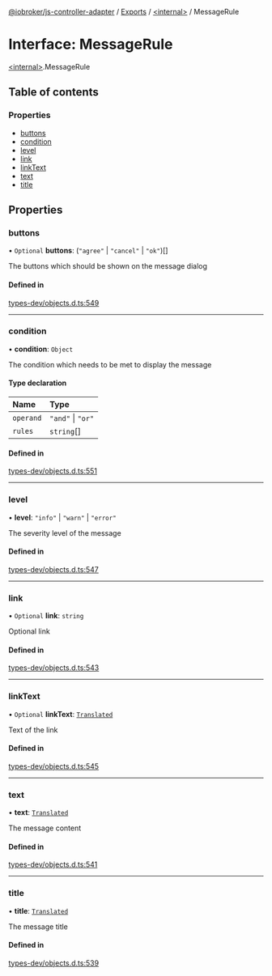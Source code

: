 [@iobroker/js-controller-adapter](../README.md) / [Exports](../modules.md) / [\<internal\>](../modules/internal_.md) / MessageRule

# Interface: MessageRule

[\<internal\>](../modules/internal_.md).MessageRule

## Table of contents

### Properties

- [buttons](internal_.MessageRule.md#buttons)
- [condition](internal_.MessageRule.md#condition)
- [level](internal_.MessageRule.md#level)
- [link](internal_.MessageRule.md#link)
- [linkText](internal_.MessageRule.md#linktext)
- [text](internal_.MessageRule.md#text)
- [title](internal_.MessageRule.md#title)

## Properties

### buttons

• `Optional` **buttons**: (``"agree"`` \| ``"cancel"`` \| ``"ok"``)[]

The buttons which should be shown on the message dialog

#### Defined in

[types-dev/objects.d.ts:549](https://github.com/ioBroker/ioBroker.js-controller/blob/3f7ba90d7/packages/types-dev/objects.d.ts#L549)

___

### condition

• **condition**: `Object`

The condition which needs to be met to display the message

#### Type declaration

| Name | Type |
| :------ | :------ |
| `operand` | ``"and"`` \| ``"or"`` |
| `rules` | `string`[] |

#### Defined in

[types-dev/objects.d.ts:551](https://github.com/ioBroker/ioBroker.js-controller/blob/3f7ba90d7/packages/types-dev/objects.d.ts#L551)

___

### level

• **level**: ``"info"`` \| ``"warn"`` \| ``"error"``

The severity level of the message

#### Defined in

[types-dev/objects.d.ts:547](https://github.com/ioBroker/ioBroker.js-controller/blob/3f7ba90d7/packages/types-dev/objects.d.ts#L547)

___

### link

• `Optional` **link**: `string`

Optional link

#### Defined in

[types-dev/objects.d.ts:543](https://github.com/ioBroker/ioBroker.js-controller/blob/3f7ba90d7/packages/types-dev/objects.d.ts#L543)

___

### linkText

• `Optional` **linkText**: [`Translated`](../modules/internal_.md#translated)

Text of the link

#### Defined in

[types-dev/objects.d.ts:545](https://github.com/ioBroker/ioBroker.js-controller/blob/3f7ba90d7/packages/types-dev/objects.d.ts#L545)

___

### text

• **text**: [`Translated`](../modules/internal_.md#translated)

The message content

#### Defined in

[types-dev/objects.d.ts:541](https://github.com/ioBroker/ioBroker.js-controller/blob/3f7ba90d7/packages/types-dev/objects.d.ts#L541)

___

### title

• **title**: [`Translated`](../modules/internal_.md#translated)

The message title

#### Defined in

[types-dev/objects.d.ts:539](https://github.com/ioBroker/ioBroker.js-controller/blob/3f7ba90d7/packages/types-dev/objects.d.ts#L539)
